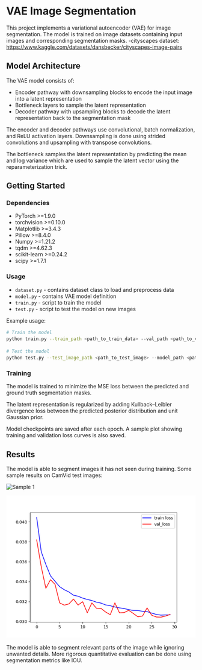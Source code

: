 # VAE Image Segmentation

This project implements a variational autoencoder (VAE) for image segmentation. The model is trained on image datasets containing input images and corresponding segmentation masks.
-cityscapes dataset: https://www.kaggle.com/datasets/dansbecker/cityscapes-image-pairs
## Model Architecture

The VAE model consists of:

- Encoder pathway with downsampling blocks to encode the input image into a latent representation
- Bottleneck layers to sample the latent representation  
- Decoder pathway with upsampling blocks to decode the latent representation back to the segmentation mask

The encoder and decoder pathways use convolutional, batch normalization, and ReLU activation layers. Downsampling is done using strided convolutions and upsampling with transpose convolutions.

The bottleneck samples the latent representation by predicting the mean and log variance which are used to sample the latent vector using the reparameterization trick.

## Getting Started

### Dependencies

- PyTorch >=1.9.0
- torchvision >=0.10.0
- Matplotlib >=3.4.3  
- Pillow >=8.4.0
- Numpy >=1.21.2
- tqdm >=4.62.3
- scikit-learn >=0.24.2
- scipy >=1.7.1

### Usage

- `dataset.py` - contains dataset class to load and preprocess data
- `model.py` - contains VAE model definition  
- `train.py` - script to train the model
- `test.py` - script to test the model on new images

Example usage:

```bash
# Train the model
python train.py --train_path <path_to_train_data> --val_path <path_to_val_data> --epochs 100

# Test the model 
python test.py --test_image_path <path_to_test_image> --model_path <path_to_trained_model> 
```

### Training

The model is trained to minimize the MSE loss between the predicted and ground truth segmentation masks. 

The latent representation is regularized by adding Kullback–Leibler divergence loss between the predicted posterior distribution and unit Gaussian prior.

Model checkpoints are saved after each epoch. A sample plot showing training and validation loss curves is also saved.

## Results

The model is able to segment images it has not seen during training. Some sample results on CamVid test images:

![Sample 1](photo1707388748.jpg)

![Sample 2](output_plot.png)

The model is able to segment relevant parts of the image while ignoring unwanted details. More rigorous quantitative evaluation can be done using segmentation metrics like IOU.
